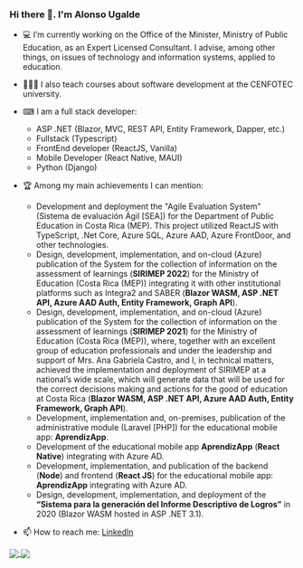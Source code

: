 ### Hi there 👋. I'm Alonso Ugalde

- 💻 I’m currently working on the Office of the Minister, Ministry of Public Education, as an Expert Licensed Consultant. I advise, among other things, on issues of technology and information systems, applied to education. 
- 👨🏽‍🏫 I also teach courses about software development at the CENFOTEC university.

- ⌨ I am a full stack developer: 
  - ASP .NET (Blazor, MVC, REST API, Entity Framework, Dapper, etc.)
  - Fullstack (Typescript)
  - FrontEnd developer (ReactJS, Vanilla)
  - Mobile Developer (React Native, MAUI)
  - Python (Django) 

- 🏆 Among my main achievements I can mention:
  - Development and deployment the "Agile Evaluation System" (Sistema de evaluación Ágil [SEA]) for the Department of Public Education in Costa Rica (MEP). This project utilized ReactJS with TypeScript, .Net Core, Azure SQL, Azure AAD, Azure FrontDoor, and other technologies. 
  - Design, development, implementation, and on-cloud (Azure) publication of the System for the collection of information on the assessment of learnings (**SIRIMEP 2022**) for the Ministry of Education (Costa Rica (MEP)) integrating it with other institutional platforms such as Integra2 and SABER (**Blazor WASM, ASP .NET API, Azure AAD Auth, Entity Framework, Graph API**).
  - Design, development, implementation, and on-cloud (Azure) publication of the System for the collection of information on the assessment of learnings (**SIRIMEP 2021**) for the Ministry of Education (Costa Rica (MEP)), where, together with an excellent group of education professionals and under the leadership and support of Mrs. Ana Gabriela Castro, and I, in technical matters, achieved the implementation and deployment of SIRIMEP at a national’s wide scale, which will generate data that will be used for the correct decisions making and actions for the good of education at Costa Rica (**Blazor WASM, ASP .NET API, Azure AAD Auth, Entity Framework, Graph API**).
  - Development, implementation and, on-premises, publication of the administrative module (Laravel [PHP]) for the educational mobile app: **AprendizApp**.
  - Development of the educational mobile app **AprendizApp** (**React Native**) integrating with Azure AD.
  - Development, implementation, and publication of the backend (**Node**) and frontend (**React JS**) for the educational mobile app: **AprendizApp** integrating with Azure AD.
  - Design, development, implementation, and deployment of the **“Sistema para la generación del Informe Descriptivo de Logros”** in 2020 (Blazor WASM hosted in ASP .NET 3.1).

- 📫 How to reach me: [LinkedIn](https://www.linkedin.com/in/augaldecr/?locale=en_US)

<a href="https://github.com/anuraghazra/github-readme-stats">
  <img align="center" src="https://github-readme-stats.vercel.app/api?username=augaldecr&count_private=true&show_icons=true&theme=dark#gh-dark-mode-only" />
</a>
<a href="https://github.com/anuraghazra/convoychat">
  <img align="center" src="https://github-readme-stats.vercel.app/api/top-langs/?username=augaldecr&langs_count=8&hide_progress=true&theme=dark#gh-dark-mode-only" />
</a>

<!--
**augaldecr/augaldecr** is a ✨ _special_ ✨ repository because its `README.md` (this file) appears on your GitHub profile.

Here are some ideas to get you started:

- 🔭 I’m currently working on ...
- 🌱 I’m currently learning ...
- 👯 I’m looking to collaborate on ...
- 🤔 I’m looking for help with ...
- 💬 Ask me about ...
- 📫 How to reach me: ...
- 😄 Pronouns: ...
- ⚡ Fun fact: ...
-->
